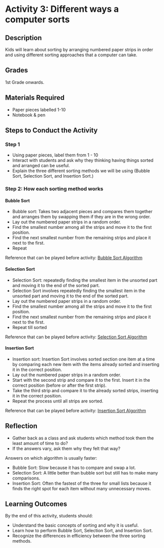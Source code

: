 # Activity 3: Different ways a computer sorts

## Description

Kids will learn about sorting by arranging numbered paper strips in order and using different sorting approaches that a computer can take.

## Grades

1st Grade onwards.

## Materials Required

- Paper pieces labelled 1-10
- Notebook & pen

## Steps to Conduct the Activity

### Step 1

- Using paper pieces, label them from 1 - 10
- Interact with students and ask why they thinking having things sorted and arranged can be useful.
- Explain the three different sorting methods we will be using (Bubble Sort, Selection Sort, and Insertion Sort.)

### Step 2: How each sorting method works

#### Bubble Sort

- Bubble sort: Takes two adjacent pieces and compares them together and arranges them by swapping them if they are in the wrong order.
- Lay out the numbered paper strips in a random order.
- Find the smallest number among all the strips and move it to the first position.
- Find the next smallest number from the remaining strips and place it next to the first.
- Repeat

Reference that can be played before activity: [Bubble Sort Algorithm](https://www.youtube.com/watch?v=JP5KkzdUEYI&t=16s)

#### Selection Sort

- Selection Sort: repeatedly finding the smallest item in the unsorted part and moving it to the end of the sorted part.
- Selection Sort involves repeatedly finding the smallest item in the unsorted part and moving it to the end of the sorted part.
- Lay out the numbered paper strips in a random order.
- Find the smallest number among all the strips and move it to the first position.
- Find the next smallest number from the remaining strips and place it next to the first.
- Repeat till sorted

Reference that can be played before activity: [Selection Sort Algorithm](https://www.youtube.com/watch?v=xWBP4lzkoyM)

#### Insertion Sort

- Insertion sort: Insertion Sort involves sorted section one item at a time by comparing each new item with the items already sorted and inserting it in the correct position.
- Lay out the numbered paper strips in a random order.
- Start with the second strip and compare it to the first. Insert it in the correct position (before or after the first strip).
- Take the third strip and compare it to the already sorted strips, inserting it in the correct position.
- Repeat the process until all strips are sorted.

Reference that can be played before activity: [Insertion Sort Algorithm](https://www.youtube.com/watch?v=OGzPmgsI-pQ)

## Reflection

- Gather back as a class and ask students which method took them the least amount of time to do?
- If the answers vary, ask them why they felt that way?

Answers on which algorithm is usually faster:

- Bubble Sort: Slow because it has to compare and swap a lot.
- Selection Sort: A little better than bubble sort but still has to make many comparisons.
- Insertion Sort: Often the fastest of the three for small lists because it finds the right spot for each item without many unnecessary moves.

## Learning Outcomes

By the end of this activity, students should:

- Understand the basic concepts of sorting and why it is useful.
- Learn how to perform Bubble Sort, Selection Sort, and Insertion Sort.
- Recognize the differences in efficiency between the three sorting methods.
